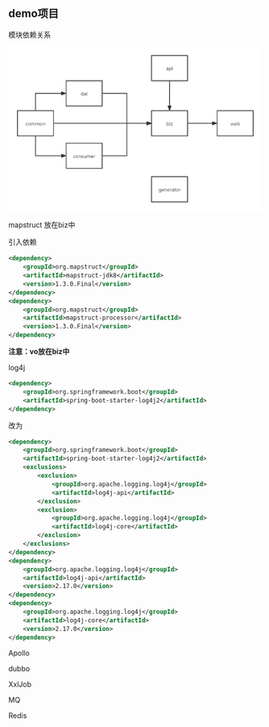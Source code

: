 ## demo项目



模块依赖关系

![模块依赖](https://raw.githubusercontent.com/BluePrintYang/PicHub/master/work-log/%E6%A8%A1%E5%9D%97%E4%BE%9D%E8%B5%96.png)

mapstruct 放在biz中

引入依赖

```xml
<dependency>
    <groupId>org.mapstruct</groupId>
    <artifactId>mapstruct-jdk8</artifactId>
    <version>1.3.0.Final</version>
</dependency>
<dependency>
    <groupId>org.mapstruct</groupId>
    <artifactId>mapstruct-processor</artifactId>
    <version>1.3.0.Final</version>
</dependency>
```

**注意：vo放在biz中**



log4j

```xml
<dependency>
	<groupId>org.springframework.boot</groupId>
	<artifactId>spring-boot-starter-log4j2</artifactId>
</dependency>
```

改为

```xml
<dependency>
    <groupId>org.springframework.boot</groupId>
    <artifactId>spring-boot-starter-log4j2</artifactId>
    <exclusions>
        <exclusion>
            <groupId>org.apache.logging.log4j</groupId>
            <artifactId>log4j-api</artifactId>
        </exclusion>
        <exclusion>
            <groupId>org.apache.logging.log4j</groupId>
            <artifactId>log4j-core</artifactId>
        </exclusion>
    </exclusions>
</dependency>
<dependency>
    <groupId>org.apache.logging.log4j</groupId>
    <artifactId>log4j-api</artifactId>
    <version>2.17.0</version>
</dependency>
<dependency>
    <groupId>org.apache.logging.log4j</groupId>
    <artifactId>log4j-core</artifactId>
    <version>2.17.0</version>
</dependency>
```



Apollo



dubbo



XxlJob



MQ



Redis
